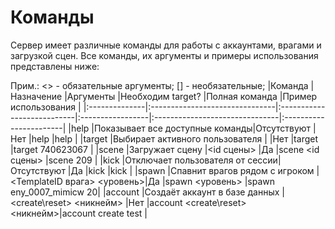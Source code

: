 # Команды 
Сервер имеет различные команды для работы с аккаунтами, врагами и загрузкой сцен. Все команды, их аргументы и примеры использования представлены ниже:

Прим.: <> - обязательные аргументы; [] - необязательные;
|Команда        |Назначение                      |Аргументы                   |Необходим target? |Полная команда                  |Пример использования    |
|:--------------|:-------------------------------|:---------------------------|:-----------------|:-------------------------------|:-----------------------|
|help           |Показывает все доступные команды|Отсутствуют                 |Нет               |help                            |help                    |
|target         |Выбирает активного пользователя |<uid>                       |Нет               |target <uid>                    |target 740623067        |
|scene          |Загружает сцену                 |<id сцены>                  |Да                |scene <id сцены>                |scene 209               |
|kick           |Отключает пользователя от сессии|Отсутствуют                 |Да                |kick                            |kick                    |
|spawn          |Спавнит врагов рядом с игроком  |<TemplateID врага> <уровень>|Да                |spawn <TID> <уровень>           |spawn eny_0007_mimicw 20|
|account        |Создаёт аккаунт в базе данных   |<create\reset> <никнейм>    |Нет               |account <create\reset> <никнейм>|account create test     |